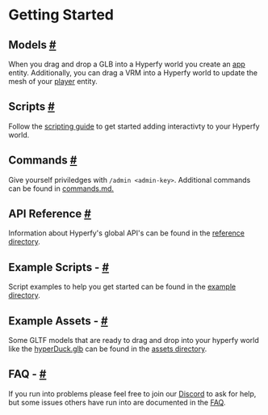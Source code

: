 # Getting Started

## Models [#](/docs/models.md)

When you drag and drop a GLB into a Hyperfy world you create an [app](/docs/ref/world/entity/App.md) entity. Additionally, you can drag a VRM into a Hyperfy world to update the mesh of your [player](/docs/ref/world/entity/Player.md) entity.

## Scripts [#](/docs/scripts.md)
Follow the [scripting guide](/docs/scripts.md) to get started adding interactivty to your Hyperfy world.

## Commands [#](/docs/commands.md)
Give yourself priviledges with `/admin <admin-key>`. Additional commands can be found in [commands.md.](/docs/commands.md)

## API Reference [#](/docs/ref/)

Information about Hyperfy's global API's can be found in the [reference directory](/docs/ref/). 

## Example Scripts - [#](/docs/examples)

Script examples to help you get started can be found in the [example directory](/docs/examples/).

## Example Assets - [#](/docs/examples)

Some GLTF models that are ready to drag and drop into your hyperfy world like the [hyperDuck.glb](/docs/assets/) can be found in the [assets directory](/docs/assets/).

## FAQ - [#](/docs/examples)

If you run into problems please feel free to join our [Discord](https://discord.gg/KbgAua7XXS) to ask for help, but some issues others have run into are documented in the [FAQ](/docs/FAQ.md).

